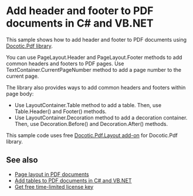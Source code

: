 # Add header and footer to PDF documents in C# and VB.NET
This sample shows how to add header and footer to PDF documents using [Docotic.Pdf library](https://bitmiracle.com/pdf-library/).

You can use PageLayout.Header and PageLayout.Footer methods to add common headers and footers to PDF pages.
Use TextContainer.CurrentPageNumber method to add a page number to the current page.

The library also provides ways to add common headers and footers within page body:
* Use LayoutContainer.Table method to add a table. Then, use Table.Header() and Footer() methods.
* Use LayoutContainer.Decoration method to add a decoration container. Then, use Decoration.Before() and Decoration.After() methods.

This sample code uses free [Docotic.Pdf.Layout add-on](https://www.nuget.org/packages/BitMiracle.Docotic.Pdf.Layout/) for Docotic.Pdf library.

## See also
* [Page layout in PDF documents](/Samples/Layout/Pages)
* [Add tables to PDF documents in C# and VB.NET](/Samples/Layout/Tables)
* [Get free time-limited license key](https://bitmiracle.com/pdf-library/download-pdf-library.aspx)